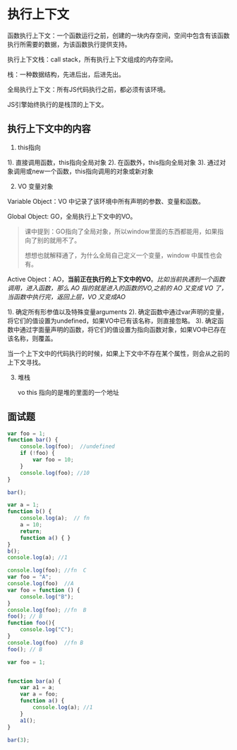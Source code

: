 # 执行上下文

函数执行上下文：一个函数运行之前，创建的一块内存空间，空间中包含有该函数执行所需要的数据，为该函数执行提供支持。

执行上下文栈：call stack，所有执行上下文组成的内存空间。

栈：一种数据结构，先进后出，后进先出。

全局执行上下文：所有JS代码执行之前，都必须有该环境。

JS引擎始终执行的是栈顶的上下文。

## 执行上下文中的内容

1. this指向

1). 直接调用函数，this指向全局对象
2). 在函数外，this指向全局对象
3). 通过对象调用或new一个函数，this指向调用的对象或新对象

2. VO 变量对象

Variable Object：VO 中记录了该环境中所有声明的参数、变量和函数。

Global Object: GO，全局执行上下文中的VO。

> 课中提到：GO指向了全局对象，所以window里面的东西都能用，如果指向了别的就用不了。
>
> 想想也就解释通了，为什么全局自己定义一个变量，window 中属性也会有。

Active Object：AO，**当前正在执行的上下文中的VO**。*比如当前执遇到一个函数调用，进入函数，那么 AO 指的就是进入的函数的VO,之前的 AO 又变成 VO 了，当函数中执行完，返回上层，VO 又变成AO*

1). 确定所有形参值以及特殊变量arguments
2). 确定函数中通过var声明的变量，将它们的值设置为undefined，如果VO中已有该名称，则直接忽略。
3). 确定函数中通过字面量声明的函数，将它们的值设置为指向函数对象，如果VO中已存在该名称，则覆盖。

当一个上下文中的代码执行的时候，如果上下文中不存在某个属性，则会从之前的上下文寻找。

3. 堆栈

   vo this 指向的是堆的里面的一个地址

## 面试题

```js
var foo = 1;
function bar() {
    console.log(foo);  //undefined
    if (!foo) {
        var foo = 10;
    }
    console.log(foo); //10
}

bar();
```

```js
var a = 1;
function b() {
    console.log(a);  // fn
    a = 10;
    return;
    function a() { }
}
b();
console.log(a); //1
```

```js
console.log(foo); //fn  C
var foo = "A";
console.log(foo)  //A
var foo = function () {
    console.log("B");
}
console.log(foo); //fn  B
foo(); // B
function foo(){
    console.log("C");
}
console.log(foo)  //fn B
foo(); // B
```

```js
var foo = 1;


function bar(a) {
    var a1 = a;
    var a = foo;
    function a() {
        console.log(a); //1
    }
    a1();
}

bar(3);

```

